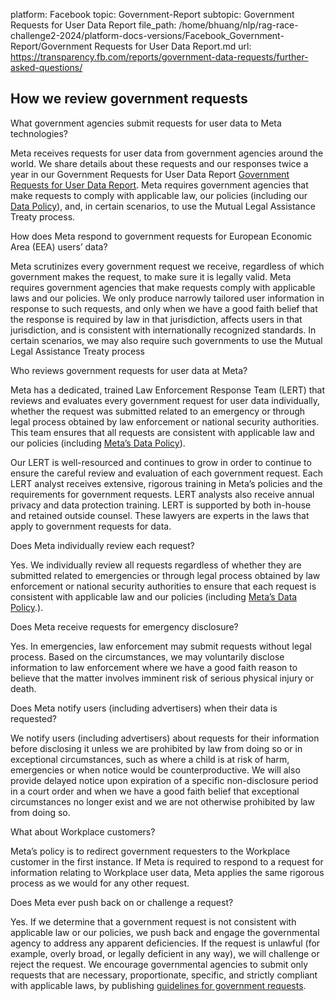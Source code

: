 platform: Facebook
topic: Government-Report
subtopic: Government Requests for User Data Report
file_path: /home/bhuang/nlp/rag-race-challenge2-2024/platform-docs-versions/Facebook_Government-Report/Government Requests for User Data Report.md
url: https://transparency.fb.com/reports/government-data-requests/further-asked-questions/


## How we review government requests

What government agencies submit requests for user data to Meta technologies?

Meta receives requests for user data from government agencies around the world. We share details about these requests and our responses twice a year in our Government Requests for User Data Report [Government Requests for User Data Report](https://transparency.fb.com/data/government-data-requests/). Meta requires government agencies that make requests to comply with applicable law, our policies (including our [Data Policy](https://www.facebook.com/policy.php)), and, in certain scenarios, to use the Mutual Legal Assistance Treaty process.

How does Meta respond to government requests for European Economic Area (EEA) users’ data?

Meta scrutinizes every government request we receive, regardless of which government makes the request, to make sure it is legally valid. Meta requires government agencies that make requests comply with applicable laws and our policies. We only produce narrowly tailored user information in response to such requests, and only when we have a good faith belief that the response is required by law in that jurisdiction, affects users in that jurisdiction, and is consistent with internationally recognized standards. In certain scenarios, we may also require such governments to use the Mutual Legal Assistance Treaty process

Who reviews government requests for user data at Meta?

Meta has a dedicated, trained Law Enforcement Response Team (LERT) that reviews and evaluates every government request for user data individually, whether the request was submitted related to an emergency or through legal process obtained by law enforcement or national security authorities. This team ensures that all requests are consistent with applicable law and our policies (including [Meta’s Data Policy](https://www.facebook.com/policy.php)).

Our LERT is well-resourced and continues to grow in order to continue to ensure the careful review and evaluation of each government request. Each LERT analyst receives extensive, rigorous training in Meta’s policies and the requirements for government requests. LERT analysts also receive annual privacy and data protection training. LERT is supported by both in-house and retained outside counsel. These lawyers are experts in the laws that apply to government requests for data.

Does Meta individually review each request?

Yes. We individually review all requests regardless of whether they are submitted related to emergencies or through legal process obtained by law enforcement or national security authorities to ensure that each request is consistent with applicable law and our policies (including [Meta’s Data Policy](https://www.facebook.com/policy.php).).

Does Meta receive requests for emergency disclosure?

Yes. In emergencies, law enforcement may submit requests without legal process. Based on the circumstances, we may voluntarily disclose information to law enforcement where we have a good faith reason to believe that the matter involves imminent risk of serious physical injury or death.

Does Meta notify users (including advertisers) when their data is requested?

We notify users (including advertisers) about requests for their information before disclosing it unless we are prohibited by law from doing so or in exceptional circumstances, such as where a child is at risk of harm, emergencies or when notice would be counterproductive. We will also provide delayed notice upon expiration of a specific non-disclosure period in a court order and when we have a good faith belief that exceptional circumstances no longer exist and we are not otherwise prohibited by law from doing so.

What about Workplace customers?

Meta’s policy is to redirect government requesters to the Workplace customer in the first instance. If Meta is required to respond to a request for information relating to Workplace user data, Meta applies the same rigorous process as we would for any other request.

Does Meta ever push back on or challenge a request?

Yes. If we determine that a government request is not consistent with applicable law or our policies, we push back and engage the governmental agency to address any apparent deficiencies. If the request is unlawful (for example, overly broad, or legally deficient in any way), we will challenge or reject the request. We encourage governmental agencies to submit only requests that are necessary, proportionate, specific, and strictly compliant with applicable laws, by publishing [guidelines for government requests](https://www.facebook.com/safety/groups/law/guidelines/).